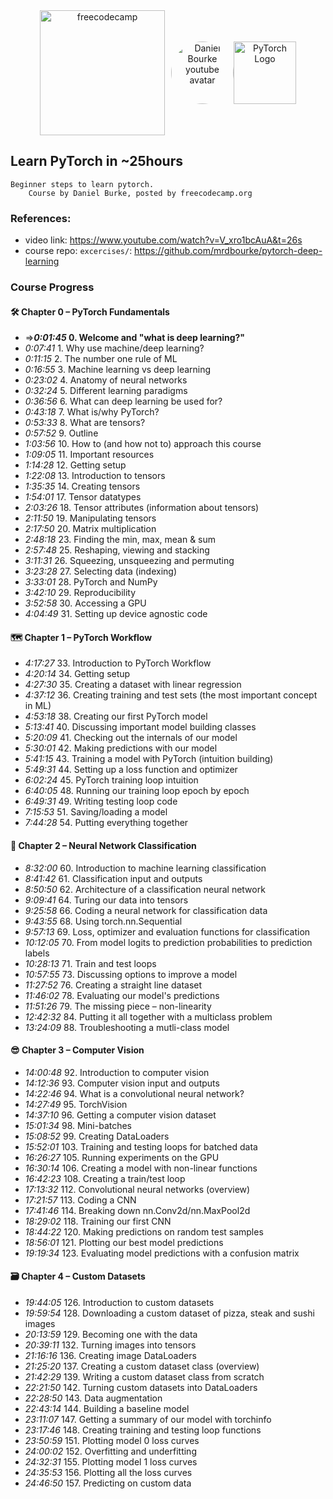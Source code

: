 <div align="center" style="display: flex; align-items: center; justify-content: center"">
<img width="200" src="https://external-content.duckduckgo.com/iu/?u=https%3A%2F%2Fdesign-style-guide.freecodecamp.org%2Fdownloads%2Ffcc_primary_large.jpg&f=1&nofb=1&ipt=a298cfd9c3e424328a6fbe5ea90ef5672a1cdcae0808fa8a84a284713d7377ff&ipo=images" alt="freecodecamp" href="https://www.freecodecamp.org/" style="margin-right: 10px">
<img width="100" src="https://external-content.duckduckgo.com/iu/?u=https%3A%2F%2Fyt3.ggpht.com%2Fytc%2FAKedOLQF3gTihhEVxTQUEhaF4ITdff0qa7OOYqGDj2h4o7s%3Ds900-c-k-c0x00ffffff-no-rj&f=1&nofb=1&ipt=8e6388835fefda982a4c8244ce703e0c22c606a921a73af7fabb989ed43e2caf&ipo=images" style="border-radius:100px" alt="Daniel Bourke youtube avatar" href="https://www.youtube.com/@mrdbourke">
<img width="100" src="https://external-content.duckduckgo.com/iu/?u=https%3A%2F%2Fshiftlab.github.io%2Fpytorch%2Fassets%2Fimages%2Fpytorch-logo.png&f=1&nofb=1&ipt=3db007be53995e82628a0b856cb5dfc977d507fba7ef4e6ad069e634d134fe17&ipo=images" alt="PyTorch Logo" href="https://pytorch.org/">

</div>

## Learn PyTorch in ~25hours
    Beginner steps to learn pytorch.
        Course by Daniel Burke, posted by freecodecamp.org

### References:
- video link: https://www.youtube.com/watch?v=V_xro1bcAuA&t=26s
- course repo: `excercises/`: https://github.com/mrdbourke/pytorch-deep-learning
### Course Progress

#### 🛠 Chapter 0 – PyTorch Fundamentals
- =>***0:01:45* 0. Welcome and "what is deep learning?"** 
- *0:07:41* 1. Why use machine/deep learning?
- *0:11:15* 2. The number one rule of ML
- *0:16:55* 3. Machine learning vs deep learning
- *0:23:02* 4. Anatomy of neural networks
- *0:32:24* 5. Different learning paradigms
- *0:36:56* 6. What can deep learning be used for?
- *0:43:18* 7. What is/why PyTorch?
- *0:53:33* 8. What are tensors?
- *0:57:52* 9. Outline
- *1:03:56* 10. How to (and how not to) approach this course
- *1:09:05* 11. Important resources
- *1:14:28* 12. Getting setup
- *1:22:08* 13. Introduction to tensors
- *1:35:35* 14. Creating tensors
- *1:54:01* 17. Tensor datatypes
- *2:03:26* 18. Tensor attributes (information about tensors)
- *2:11:50* 19. Manipulating tensors
- *2:17:50* 20. Matrix multiplication
- *2:48:18* 23. Finding the min, max, mean & sum
- *2:57:48* 25. Reshaping, viewing and stacking
- *3:11:31* 26. Squeezing, unsqueezing and permuting
- *3:23:28* 27. Selecting data (indexing)
- *3:33:01* 28. PyTorch and NumPy
- *3:42:10* 29. Reproducibility
- *3:52:58* 30. Accessing a GPU
- *4:04:49* 31. Setting up device agnostic code

#### 🗺 Chapter 1 – PyTorch Workflow
- *4:17:27* 33. Introduction to PyTorch Workflow
- *4:20:14* 34. Getting setup
- *4:27:30* 35. Creating a dataset with linear regression
- *4:37:12* 36. Creating training and test sets (the most important concept in ML)
- *4:53:18* 38. Creating our first PyTorch model
- *5:13:41* 40. Discussing important model building classes
- *5:20:09* 41. Checking out the internals of our model
- *5:30:01* 42. Making predictions with our model
- *5:41:15* 43. Training a model with PyTorch (intuition building)
- *5:49:31* 44. Setting up a loss function and optimizer
- *6:02:24* 45. PyTorch training loop intuition
- *6:40:05* 48. Running our training loop epoch by epoch
- *6:49:31* 49. Writing testing loop code
- *7:15:53* 51. Saving/loading a model
- *7:44:28* 54. Putting everything together

#### 🤨 Chapter 2 – Neural Network Classification
- *8:32:00* 60. Introduction to machine learning classification
- *8:41:42* 61. Classification input and outputs
- *8:50:50* 62. Architecture of a classification neural network
- *9:09:41* 64. Turing our data into tensors
- *9:25:58* 66. Coding a neural network for classification data
- *9:43:55* 68. Using torch.nn.Sequential
- *9:57:13* 69. Loss, optimizer and evaluation functions for classification
- *10:12:05* 70. From model logits to prediction probabilities to prediction labels
- *10:28:13* 71. Train and test loops
- *10:57:55* 73. Discussing options to improve a model
- *11:27:52* 76. Creating a straight line dataset
- *11:46:02* 78. Evaluating our model's predictions
- *11:51:26* 79. The missing piece – non-linearity
- *12:42:32* 84. Putting it all together with a multiclass problem
- *13:24:09* 88. Troubleshooting a mutli-class model

#### 😎 Chapter 3 – Computer Vision
- *14:00:48* 92. Introduction to computer vision
- *14:12:36* 93. Computer vision input and outputs
- *14:22:46* 94. What is a convolutional neural network?
- *14:27:49* 95. TorchVision
- *14:37:10* 96. Getting a computer vision dataset
- *15:01:34* 98. Mini-batches
- *15:08:52* 99. Creating DataLoaders
- *15:52:01* 103. Training and testing loops for batched data
- *16:26:27* 105. Running experiments on the GPU
- *16:30:14* 106. Creating a model with non-linear functions
- *16:42:23* 108. Creating a train/test loop
- *17:13:32* 112. Convolutional neural networks (overview)
- *17:21:57* 113. Coding a CNN
- *17:41:46* 114. Breaking down nn.Conv2d/nn.MaxPool2d
- *18:29:02* 118. Training our first CNN
- *18:44:22* 120. Making predictions on random test samples
- *18:56:01* 121. Plotting our best model predictions
- *19:19:34* 123. Evaluating model predictions with a confusion matrix

#### 🗃 Chapter 4 – Custom Datasets
- *19:44:05* 126. Introduction to custom datasets
- *19:59:54* 128. Downloading a custom dataset of pizza, steak and sushi images
- *20:13:59* 129. Becoming one with the data
- *20:39:11* 132. Turning images into tensors
- *21:16:16* 136. Creating image DataLoaders
- *21:25:20* 137. Creating a custom dataset class (overview)
- *21:42:29* 139. Writing a custom dataset class from scratch
- *22:21:50* 142. Turning custom datasets into DataLoaders
- *22:28:50* 143. Data augmentation
- *22:43:14* 144. Building a baseline model
- *23:11:07* 147. Getting a summary of our model with torchinfo
- *23:17:46* 148. Creating training and testing loop functions
- *23:50:59* 151. Plotting model 0 loss curves
- *24:00:02* 152. Overfitting and underfitting
- *24:32:31* 155. Plotting model 1 loss curves
- *24:35:53* 156. Plotting all the loss curves
- *24:46:50* 157. Predicting on custom data
